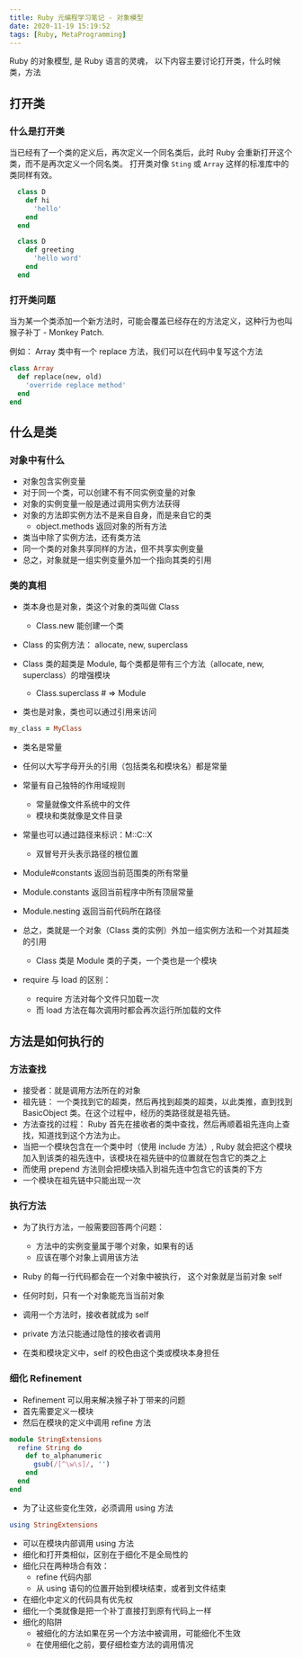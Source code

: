 ```yaml
---
title: Ruby 元编程学习笔记 - 对象模型
date: 2020-11-19 15:19:52
tags: [Ruby, MetaProgramming]
---
```


Ruby 的对象模型, 是 Ruby 语言的灵魂， 以下内容主要讨论打开类，什么时候类，方法

<!--more-->

## 打开类

### 什么是打开类

当已经有了一个类的定义后，再次定义一个同名类后，此时 Ruby 会重新打开这个类，而不是再次定义一个同名类。
打开类对像 `Sting` 或 `Array` 这样的标准库中的类同样有效。

```ruby
  class D
    def hi
      'hello'
    end
  end

  class D
    def greeting
      'hello word'
    end
  end
```

### 打开类问题

当为某一个类添加一个新方法时，可能会覆盖已经存在的方法定义，这种行为也叫猴子补丁 - Monkey Patch.

例如： Array 类中有一个 replace 方法，我们可以在代码中复写这个方法

```ruby
class Array
  def replace(new, old)
    'override replace method'
  end
end
```

## 什么是类

### 对象中有什么

- 对象包含实例变量
- 对于同一个类，可以创建不有不同实例变量的对象
- 对象的实例变量一般是通过调用实例方法获得
- 对象的方法即实例方法不是来自自身，而是来自它的类
  - object.methods 返回对象的所有方法
- 类当中除了实例方法，还有类方法
- 同一个类的对象共享同样的方法，但不共享实例变量
- 总之，对象就是一组实例变量外加一个指向其类的引用


### 类的真相

- 类本身也是对象，类这个对象的类叫做 Class
  -  Class.new 能创建一个类

- Class 的实例方法： allocate, new, superclass

- Class 类的超类是 Module, 每个类都是带有三个方法（allocate, new, superclass）的增强模块
  - Class.superclass # => Module

- 类也是对象，类也可以通过引用来访问

```ruby
my_class = MyClass
```

- 类名是常量

- 任何以大写字母开头的引用（包括类名和模块名）都是常量
- 常量有自己独特的作用域规则
  - 常量就像文件系统中的文件
  - 模块和类就像是文件目录
- 常量也可以通过路径来标识：M::C::X
  - 双冒号开头表示路径的根位置


- Module#constants 返回当前范围类的所有常量
- Module.constants 返回当前程序中所有顶层常量
- Module.nesting 返回当前代码所在路径
- 总之，类就是一个对象（Class 类的实例）外加一组实例方法和一个对其超类的引用
  - Class 类是 Module 类的子类，一个类也是一个模块

- require 与 load 的区别：
  - require 方法对每个文件只加载一次
  - 而 load 方法在每次调用时都会再次运行所加载的文件


## 方法是如何执行的

### 方法查找

- 接受者：就是调用方法所在的对象
- 祖先链： 一个类找到它的超类，然后再找到超类的超类，以此类推，直到找到 BasicObject 类。在这个过程中，经历的类路径就是祖先链。
- 方法查找的过程： Ruby 首先在接收者的类中查找，然后再顺着祖先连向上查找，知道找到这个方法为止。
- 当把一个模块包含在一个类中时（使用 include 方法）, Ruby 就会把这个模块加入到该类的祖先连中，该模块在祖先链中的位置就在包含它的类之上
- 而使用 prepend 方法则会把模块插入到祖先连中包含它的该类的下方
- 一个模块在祖先链中只能出现一次

### 执行方法

- 为了执行方法，一般需要回答两个问题：
  - 方法中的实例变量属于哪个对象，如果有的话
  - 应该在哪个对象上调用该方法

- Ruby 的每一行代码都会在一个对象中被执行， 这个对象就是当前对象 self

- 任何时刻，只有一个对象能充当当前对象
- 调用一个方法时，接收者就成为 self
- private 方法只能通过隐性的接收者调用
- 在类和模块定义中，self 的校色由这个类或模块本身担任

### 细化 Refinement

- Refinement 可以用来解决猴子补丁带来的问题
- 首先需要定义一模块
- 然后在模块的定义中调用 refine 方法

```ruby
module StringExtensions
  refine String do
    def to_alphanumeric
      gsub(/[^\w\s]/, '')
    end
  end
end
```
- 为了让这些变化生效，必须调用 using 方法

```ruby
using StringExtensions
```

- 可以在模块内部调用 using 方法
- 细化和打开类相似，区别在于细化不是全局性的
- 细化只在两种场合有效：
  - refine 代码内部
  - 从 using 语句的位置开始到模块结束，或者到文件结束
- 在细化中定义的代码具有优先权
- 细化一个类就像是把一个补丁直接打到原有代码上一样
- 细化的陷阱
  - 被细化的方法如果在另一个方法中被调用，可能细化不生效
  - 在使用细化之前，要仔细检查方法的调用情况
